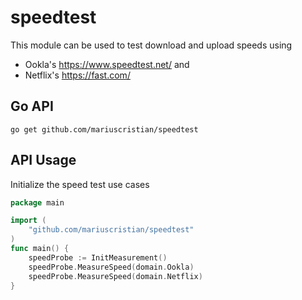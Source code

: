 # speedtest
This module can be used to test download and upload speeds using
- Ookla's https://www.speedtest.net/ and
- Netflix's https://fast.com/

## Go API

```
go get github.com/mariuscristian/speedtest
```

## API Usage

Initialize the speed test use cases
```go
package main

import (
	"github.com/mariuscristian/speedtest"
)
func main() {
	speedProbe := InitMeasurement()
	speedProbe.MeasureSpeed(domain.Ookla)
	speedProbe.MeasureSpeed(domain.Netflix)
}
```

